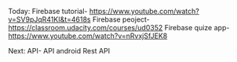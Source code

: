 Today: 
Firebase tutorial- https://www.youtube.com/watch?v=SV9pJqR41KI&t=4618s
Firebase peoject- https://classroom.udacity.com/courses/ud0352
Firebase quize app- https://www.youtube.com/watch?v=nRvxjSfJEK8

Next:
API-
API android
Rest API